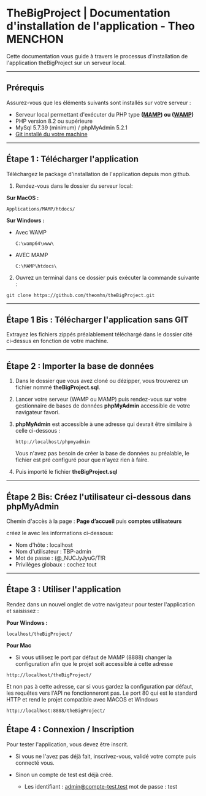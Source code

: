 # TheBigProject | Documentation d'installation de l'application  - Theo MENCHON

Cette documentation vous guide à travers le processus d'installation de l'application theBigProject sur un serveur local.

---

## **Prérequis**

Assurez-vous que les éléments suivants sont installés sur votre serveur :

- Serveur local permettant d'exécuter du PHP type **([MAMP](https://www.mamp.info/en/downloads/)) ou ([WAMP](https://www.wampserver.com/en/download-wampserver-64bits/))**
- PHP version 8.2 ou supérieure
- MySql 5.7.39 (minimum) / phpMyAdmin  5.2.1
- [Git installé du votre machine](https://git-scm.com/downloads)

---

## **Étape 1 : Télécharger l'application**
Téléchargez le package d'installation de l'application depuis mon github.

1. Rendez-vous dans le dossier du serveur local:

**Sur MacOS :**
```
Applications/MAMP/htdocs/
```

**Sur Windows :**

- Avec WAMP
    ```
    C:\wamp64\www\
    ```
- AVEC MAMP
    ```
    C:\MAMP\htdocs\
    ```

2. Ouvrez un terminal dans ce dossier puis exécuter la commande suivante :

```shell
git clone https://github.com/theomhn/theBigProject.git
```
---

## **Étape 1 Bis : Télécharger l'application sans GIT**
Extrayez les fichiers zippés préalablement téléchargé dans le dossier cité ci-dessus en fonction de votre machine.

---

## **Étape 2 : Importer la base de données**
1. Dans le dossier que vous avez cloné ou dézipper, vous trouverez un fichier nommé **theBigProject.sql**.
2. Lancer votre serveur (WAMP ou MAMP) puis rendez-vous sur votre gestionnaire de bases de données **phpMyAdmin** accessible de votre navigateur favori.
3. **phpMyAdmin** est accessible à une adresse qui devrait être similaire à celle ci-dessous : 
    ```
    http://localhost/phpmyadmin
    ```
    Vous n'avez pas besoin de créer la base de données au préalable, le fichier est pré configuré pour que n'ayez rien à faire.

4. Puis importé le fichier **theBigProject.sql**

---

## **Étape 2 Bis: Créez l'utilisateur ci-dessous dans phpMyAdmin**

Chemin d'accès à la page : **Page d’accueil** puis **comptes utilisateurs**

créez le avec les informations ci-dessous:
- Nom d'hôte : localhost
- Nom d'utilisateur : TBP-admin
- Mot de passe : (@_NUCJyJyuG/T!R
- Privilèges globaux : cochez tout
---

## **Étape 3 : Utiliser l'application**

Rendez dans un nouvel onglet de votre navigateur pour tester l'application et saisissez : 

**Pour Windows :**
```
localhost/theBigProject/
```

**Pour Mac**
- Si vous utilisez le port par défaut de MAMP (8888) changer la configuration afin que le projet soit accessible à cette adresse
```
http://localhost/theBigProject/
```
Et non pas à cette adresse, car si vous gardez la configuration par défaut, les requêtes vers l'API ne fonctionneront pas.
Le port 80 qui est le standard HTTP et rend le projet compatible avec MACOS et Windows
```
http://localhost:8888/theBigProject/
```

## **Étape 4 : Connexion / Inscription**
Pour tester l'application, vous devez être inscrit.

- Si vous ne l'avez pas déjà fait, inscrivez-vous, validé votre compte puis connecté vous.

- Sinon un compte de test est déjà créé.

  - Les identifiant : admin@compte-test.test mot de passe : test
    